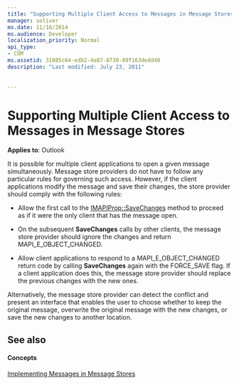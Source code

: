 ```yaml
---
title: "Supporting Multiple Client Access to Messages in Message Stores"
manager: soliver
ms.date: 11/16/2014
ms.audience: Developer
localization_priority: Normal
api_type:
- COM
ms.assetid: 31885c64-edb2-4a87-8730-09f163dedd40
description: "Last modified: July 23, 2011"
 
 
---
```


# Supporting Multiple Client Access to Messages in Message Stores

  
  
**Applies to**: Outlook 
  
It is possible for multiple client applications to open a given message simultaneously. Message store providers do not have to follow any particular rules for governing such access. However, if the client applications modify the message and save their changes, the store provider should comply with the following rules:
  
- Allow the first call to the [IMAPIProp::SaveChanges](imapiprop-savechanges.md) method to proceed as if it were the only client that has the message open. 
    
- On the subsequent **SaveChanges** calls by other clients, the message store provider should ignore the changes and return MAPI_E_OBJECT_CHANGED. 
    
- Allow client applications to respond to a MAPI_E_OBJECT_CHANGED return code by calling **SaveChanges** again with the FORCE_SAVE flag. If a client application does this, the message store provider should replace the previous changes with the new ones. 
    
Alternatively, the message store provider can detect the conflict and present an interface that enables the user to choose whether to keep the original message, overwrite the original message with the new changes, or save the new changes to another location.
  
## See also

#### Concepts

[Implementing Messages in Message Stores](implementing-messages-in-message-stores.md)

